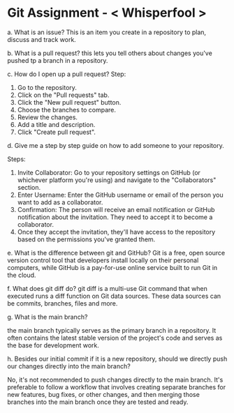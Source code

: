  # Git Assignment - < Whisperfool >

 a. What is an issue?
This is an item you create in a repository to plan, discuss and track work.

b. What is a pull request?
this lets you tell others about changes you've pushed tp a branch in a repository.

c. How do I open up a pull request?
Step:
1. Go to the repository.
2. Click on the "Pull requests" tab.
3. Click the "New pull request" button.
4. Choose the branches to compare.
5. Review the changes.
6. Add a title and description.
7. Click "Create pull request".



d. Give me a step by step guide on how to add someone to your repository.

Steps:
1. Invite Collaborator: Go to your repository settings on GitHub (or whichever platform you're using) and navigate to the "Collaborators" section.
2. Enter Username: Enter the GitHub username or email of the person you want to add as a collaborator.
3. Confirmation: The person will receive an email notification or GitHub notification about the invitation. They need to accept it to become a collaborator.
4. Once they accept the invitation, they'll have access to the repository based on the permissions you've granted them.   

e. What is the difference between git and GitHub?
Git is a free, open source version control tool that developers install locally on their personal computers, 
while GitHub is a pay-for-use online service built to run Git in the cloud.

f. What does git diff do?
git diff is a multi-use Git command that when executed runs a diff function on Git data sources.
These data sources can be commits, branches, files and more.


g. What is the main branch?

the main branch typically serves as the primary branch in a repository. 
It often contains the latest stable version of the project's code and serves as the base for development work.


h. Besides our initial commit if it is a new repository, should we directly push our changes directly into the main branch?

No, it's not recommended to push changes directly to the main branch. It's preferable to follow a workflow that involves creating separate branches for new features, 
bug fixes, or other changes, and then merging those branches into the main branch once they are tested and ready.

